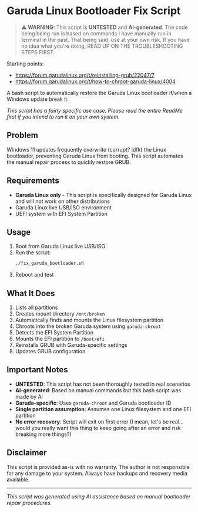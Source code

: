# Garuda Linux Bootloader Fix Script

> **⚠️ WARNING:** This script is **UNTESTED** and **AI-generated**. The code being being run is based on commands I have manually run in terminal in the past. That being said, use at your own risk. If you have no idea what you're doing, READ UP ON THE TROUBLESHOOTING STEPS FIRST.

Starting points:
- https://forum.garudalinux.org/t/reinstalling-grub/22047/7
- https://forum.garudalinux.org/t/how-to-chroot-garuda-linux/4004


A bash script to automatically restore the Garuda Linux bootloader if/when a Windows update break it.

*This script has a fairly specific use case. Please read the entire ReadMe first if you intend to run it on your own system.*

## Problem

Windows 11 updates frequently overwrite (corrupt? idfk) the Linux bootloader, preventing Garuda Linux from booting. This script automates the manual repair process to quickly restore GRUB.

## Requirements

- **Garuda Linux only** - This script is specifically designed for Garuda Linux and will not work on other distributions
- Garuda Linux live USB/ISO environment
- UEFI system with EFI System Partition

## Usage

1. Boot from Garuda Linux live USB/ISO
2. Run the script:
   ```bash
   ./fix_garuda_bootloader.sh
   ```
3. Reboot and test

## What It Does

1. Lists all partitions
2. Creates mount directory `/mnt/broken`
3. Automatically finds and mounts the Linux filesystem partition
4. Chroots into the broken Garuda system using `garuda-chroot`
5. Detects the EFI System Partition
6. Mounts the EFI partition to `/boot/efi`
7. Reinstalls GRUB with Garuda-specific settings
8. Updates GRUB configuration

## Important Notes

- **UNTESTED**: This script has not been thoroughly tested in real scenarios
- **AI-generated**: Based on manual commands but this bash script was made by AI
- **Garuda-specific**: Uses `garuda-chroot` and Garuda bootloader ID
- **Single partition assumption**: Assumes one Linux filesystem and one EFI partition
- **No error recovery**: Script will exit on first error (I mean, let's be real... would you really want this thing to keep going after an error and risk breaking more things?)

## Disclaimer

This script is provided as-is with no warranty. The author is not responsible for any damage to your system. Always have backups and recovery media available.

---

*This script was generated using AI assistance based on manual bootloader repair procedures.*
